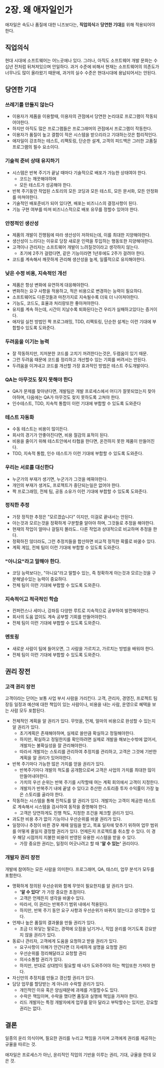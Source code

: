 # 2장. 왜 애자일인가

애자일은 속도나 품질에 대한 니즈보다는, **직업의식**과 **당연한 기대**를 위해 적용되어야 한다.

## 직업의식

현대 시대에 소프트웨어는 어느곳에나 있다.
그러나, 아직도 소프트웨어 개발 문화는 수십년 전처럼 뒤쳐져있으며 안일하다.
과거 수준에 비해서 현재는 소프트웨어의 의존도가 너무나도 많이 올라왔기 때문에,
과거의 실수 수준은 현대시대에 용납되어서는 안된다.

## 당연한 기대

### 쓰레기를 만들지 않는다

* 이용자가 제품을 이용할때, 이용자의 관점에서 당연한 논리대로 프로그램이 작동되어야한다.
* 하지만 아직도 많은 프로그램들은 프로그래머의 관점에서 프로그램이 작동한다.
* 이용자가 품질이 높고 결함이 적은 시스템을 받으리라고 기대하는것은 합리적인다.
* 애자일이 강조하는 테스트, 리팩토링, 단순한 설계, 고객의 피드백은 그러한 고품질 프로그램의 필수 요소이다.

### 기술적 준비 상태 유지하기

* 시스템은 반복 주기가 끝날 때마다 기술적으로 배포가 가능한 상태여야 한다.
  * 코드는 깨끗해야하며
  * 모든 테스트가 성공해야 한다.
* 반복 주기동안 작업된 스토리의 모든 코딩과 모든 테스트, 모든 문서화, 모든 안정화를 마쳐야한다.
* 기술적인 배포준비가 되어 있다면, 배포는 비즈니스의 결정사항이 된다.
* 기능 구현 여부를 따져 비즈니스적으로 배포 유무를 정할수 있어야 한다.

### 안정적인 생산성

* 제품의 개발이 진행됨에 따라 생산성이 저하되는데, 이를 최대한 지양해야한다.
* 생산성이 느리다는 이유로 당장 새로운 인력을 투입하는 행동또한 지양해야한다.
* 고객이나 관리자는 소프트웨어 개발이 느려질것이라고 생각하지 않는다.
  * 초기에 2주가 걸렸다면, 같은 기능이라면 1년후에도 2주가 걸려야 한다.
* 코드를 계속해서 깨끗하게 관리해 생산성을 높게, 일률적으로 유지해야한다.


### 낮은 수정 비용, 지속적인 개선

* 제품은 항상 변화에 유연하게 대응해야한다.
* 변화하는 요구 사항을 적용하고, 적은 비용으로 변경하는 능력이 필요하다.
* 소프트웨어도 다른것들과 마찬가지로 지속될수록 더욱 더 나아져야한다.
* 기능도, 코드도, 효율과 처리량또한 좋아져야한다.
* 유지를 계속 하는데, 시간이 지날수록 퇴화된다는건 우리가 실패하고있다는 증거이다.
* 애자일 실천 방법인 짝 프로그래밍, TDD, 리팩토링, 단순한 설계는 이런 기대에 부합할수 있도록 도와준다.

### 두려움을 이기는 능력

* 잘 작동하지만, 지저분한 코드를 고치기 꺼려한다는것은, 두렴움이 있기 때문.
* 그런 두려움 때문에 코드를 정리하고 개선할수 있는 기회를 버려서는 안된다.
* 두려움을 이겨내고 코드를 개선할 가장 효과적인 방법은 테스트 주도개발이다.

### QA는 아무것도 찾지 못해야 한다

* QA가 문제를 찾아낸다면, 개발팀은 개발 프로세스에서 어디가 잘못되었는지 찾아야하며, 다음에는 QA가 아무것도 찾지 못하도록 고쳐야 한다.
* 인수테스트, TDD, 지속척 통합이 이런 기대에 부합할 수 있도록 도와준다

### 테스트 자동화

* 수동 테스트는 비용이 많이든다.
* 회사의 경기가 안좋아진다면, 비용 절감의 표적이 된다.
* 비용을 줄이기 위해 테스트안에서 타협을 한다면, 온전하지 못한 제품이 만들어진다.
* TDD, 지속적 통합, 인수 테스트가 이런 기대에 부합할 수 있도록 도와준다.

### 우리는 서로를 대신한다

* 누군가의 부재가 생기면, 누군가가 그것을 메꿔야한다.
* 개인의 부재가 생겨도, 프로젝트가 중단되는일은 없어야 한다.
* 짝 프로그래밍, 전체 팀, 공동 소유가 이런 기대에 부합할 수 있도록 도와준다.

### 정직한 추정

* 가장 정직한 추정은 "모르겠습니다" 이지만, 이걸로 끝내서는 안된다.
* 아는것과 모르는것을 정확하게 구분할줄 알아야 하며, 그것들로 추정을 해야한다.
* 현재의 작업이 얼마나 걸릴지 몰라도.. 다른 작업과 상대적으로 비교하며 추정을 한다.
* 정확하진 않더라도, 그런 추정치들을 합산하면 비교적 정직한 확률로 바꿀수 있다.
* 계획 게임, 전체 팀이 이런 기대에 부합할 수 있도록 도와준다.

### "아니요"라고 말해야 한다.

* 코딩 능력보다는, "아니요"라고 말할수 있는, 즉 정확하게 아는것과 모르는것을 구분해낼수있는 능력이 중요하다.
* 전체 팀이 이런 기대에 부합할 수 있도록 도와준다.

### 지속적이고 적극적인 학습

* 컨퍼런스나 세미나, 강좌등 다양한 루트로 지속적으로 공부하여 발전해야한다.
* 회사의 도움 없이도 계속 공부할 기회를 만들어야한다.
* 전체 팀이 이런 기대에 부합할 수 있도록 도와준다.

### 멘토링

* 새로운 사람이 팀에 들어오면, 그 사람을 가르치고, 가르치는 방법을 배워야 한다.
* 전체 팀이 이런 기대에 부합할 수 있도록 도와준다.


## 권리 장전

### 고객 권리 장전

고객이라는 단어는 보통 사업 부서 사람을 가리킨다.
고객, 관리자, 경영진, 프로젝트 팀장등 일정과 예산에 대한 책임이 있는 사람이나, 비용을 내는 사람, 운영으로 혜택을 보는 사람 모두 포함된다.

* 전체적인 계획을 알 권리가 있다. 무엇을, 언제, 얼마의 비용으로 완성할 수 있는지 알 권리가 있다.
  * 초기계획은 존재해야하며, 실제로 쓸만큼 확실하고 정밀해야한다.
  * 하지만, 확실하고 정밀한지를 확인하려면 실제로 개발을 해보는수밖에 없어서, 개발자는 불확실성을 잘 관리해야한다.
  * 따라서 개발자는 스토리를 관리하여 추정치를 관리하고, 고객은 그것에 기반한 계획을 알 권리가 있어야한다.
* 반복 주기마다 가능한 많은 가치를 얻을 권리가 있다.
  * 반복주기마다 개발의 척도를 공개함으로써 고객은 사업의 가치를 최대한 많이 만들어내야한다.
  * 가치의 우선 순위는 반복 주기를 시작할때 여는 계획 회의에서 고객이 지정한다.
  * 개발자가 반복주기 내에 끝낼 수 있다고 추산한 스토리중 투자 수익률이 가장 높은 스토리를 골라야 한다.
* 작동하는 시스템을 통해 진척도를 알 권리가 있다. 개발자는 고객이 제공한 테스트로 계속해서 시스템을 검사하여 동작을 증명해야 한다.
  * 고객은 당연하게도 진행 척도, 지정한 조건을 체크할 권리가 있다.
* 과도한 비용 추가 없이 기능이나 우선순위를 바꿀 권리가 있다.
* 일정이나 추정이 바뀐 경우 제때 알림을 받고, 목표 일자에 맞추기 위하여 업무 범위를 어떻게 줄일지 결정할 권리가 있다. 언제든지 프로젝트를 취소할 수 있다. 이 경우 해당 시점까지 지불한 비용이 반영된 유용한 시스템을 받을 수 있다.
  * 가장 중요한 권리는, 일정이 어긋나려고 할 때 **'알 수 있는'** 권리이다.

### 개발자 권리 장전

개발에 참여하는 모든 사람을 의미한다.
프로그래머, QA, 태스터, 업무 분석가 모두를 포함한다.

* 명확하게 정의된 우선순위와 함께 무엇이 필요한지를 알 권리가 있다.
  * **'알 수 있다'** 가 가장 중요한 초점이다.
  * 고객은 언제든지 생각을 바꿀수 있다.
  * 따라서, 이 권리는 반복주기 범위 내에서 적용된다.
  * 하지만, 반복 주기 동안 요구 사항과 우선순위가 바뀌지 않는다고 생각할수 있다.
* 언제나 높은 품질의 결과물을 만들 권리가 있다.
  * 조금 더 와닿는 말로는, 경력에 오점을 남기거나, 직업 윤리를 어기도록 강요받지 않을 권리가 있다.
* 동료나 관리자, 고객에게 도움을 요청하고 받을 권리가 있다.
  * 요구사항이 이해가 안간다면 더 자세하게 설명을 요청할 권리
  * 우선순위를 정리해달라고 요청할 권리
  * 의사소통할 권리가 있다.
  * 하지만, 반대로 상대방이 필요할 때 내가 도와주어야 하는 책임또한 가져야 한다.
* 자신만의 추정치를 만들고 갱신할 권리가 있다.
* 담당 업무를 할당받는 게 아니라 수락할 권리가 있다.
  * 개인적인 이유 혹은 양심때문에 과제를 거절할수도 있다.
  * 수락은 책임이며, 수락을 했다면 품질과 실행에 책임을 가져야 한다.
  * 리드 개발자는 특정 개발자에게 업무를 맡아 달라고 부탁할수는 있지만, 강요할 권리는 없다.

## 결론

일종의 윤리 의식이며, 필요한 권리를 누리고 책임을 가지며 고객에게 권리를 제공하는 규율을 따르는 것.

애자일은 프로세스가 아닌, 윤리적인 직업의 기반을 이루는 권리, 기대, 규율을 한데 모은 것.